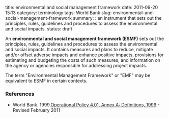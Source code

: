 title: environmental and social management framework
date: 2011-09-20 15:13
category: terminology
tags: World Bank
slug: environmental-and-social-management-framework
summary: : an instrument that sets out the principles, rules, guidelines and procedures to assess the environmental and social impacts.
status: draft

An **environmental and social management framework (ESMF)** sets out the principles, rules, guidelines and procedures to assess the environmental and social impacts. It contains measures and plans to reduce, mitigate and/or offset adverse impacts and enhance positive impacts, provisions for estimating and budgeting the costs of such measures, and information on the agency or agencies responsible for addressing project impacts.

The term "Environmental Management Framework" or "EMF" may be equivalent to ESMF in certain contexts.


### References

* World Bank. 1999.[Operational Policy 4.01, Annex A: Definitions, 1999](http://go.worldbank.org/BT7VI5UD50) - Revised February 2011
